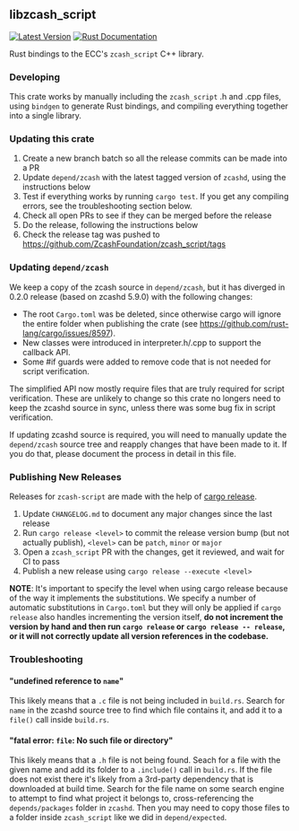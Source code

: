 ## libzcash_script

[![Latest Version][version-badge]][version-url]
[![Rust Documentation][docs-badge]][docs-url]

[version-badge]: https://img.shields.io/crates/v/libzcash_script.svg
[version-url]: https://crates.io/crates/libzcash_script
[docs-badge]: https://img.shields.io/badge/docs-latest-blue.svg
[docs-url]: https://docs.rs/libzcash_script

Rust bindings to the ECC's `zcash_script` C++ library.

### Developing

This crate works by manually including the `zcash_script` .h and .cpp files,
using `bindgen` to generate Rust bindings, and compiling everything together
into a single library.

### Updating this crate

1. Create a new branch batch so all the release commits can be made into a PR
2. Update `depend/zcash` with the latest tagged version of `zcashd`, using the instructions below
6. Test if everything works by running `cargo test`. If you get any compiling errors, see
   the troubleshooting section below.
7. Check all open PRs to see if they can be merged before the release
8. Do the release, following the instructions below
9. Check the release tag was pushed to https://github.com/ZcashFoundation/zcash_script/tags

### Updating `depend/zcash`

We keep a copy of the zcash source in `depend/zcash`, but it has diverged
in 0.2.0 release (based on zcashd 5.9.0) with the following changes:

- The root `Cargo.toml` was be deleted, since otherwise cargo will ignore the
  entire folder when publishing the crate (see
  https://github.com/rust-lang/cargo/issues/8597).
- New classes were introduced in interpreter.h/.cpp to support the callback API.
- Some #if guards were added to remove code that is not needed for script
  verification.

The simplified API now mostly require files that are truly required for script
verification. These are unlikely to change so this crate no longers need to keep
the zcashd source in sync, unless there was some bug fix in script verification.

If updating zcashd source is required, you will need to manually update the
`depend/zcash` source tree and reapply changes that have been made to it. If
you do that, please document the process in detail in this file.

### Publishing New Releases

Releases for `zcash-script` are made with the help of [cargo release](https://github.com/sunng87/cargo-release).

1. Update `CHANGELOG.md` to document any major changes since the last release
2. Run `cargo release <level>` to commit the release version bump (but not actually publish), `<level>` can be `patch`, `minor` or `major`
3. Open a `zcash_script` PR with the changes, get it reviewed, and wait for CI to pass
4. Publish a new release using `cargo release --execute <level>`

**NOTE**: It's important to specify the level when using cargo release because of the way it implements the substitutions. We specify a number of automatic substitutions in `Cargo.toml` but they will only be applied if `cargo release` also handles incrementing the version itself, **do not increment the version by hand and then run `cargo release` or `cargo release -- release`, or it will not correctly update all version references in the codebase.**


### Troubleshooting

#### "undefined reference to `name`"

This likely means that a `.c` file is not being included in `build.rs`.
Search for `name` in the zcashd source tree to find which file contains it,
and add it to a  `file()` call inside `build.rs`.

#### "fatal error: `file`: No such file or directory"

This likely means that a `.h` file is not being found.
Seach for a file with the given name and add its folder to a `.include()`
call in `build.rs`. If the file does not exist there it's likely from
a 3rd-party dependency that is downloaded at build time. Search for
the file name on some search engine to attempt to find what project
it belongs to, cross-referencing the `depends/packages` folder
in `zcashd`. Then you may need to copy those files to a folder
inside `zcash_script` like we did in `depend/expected`.
